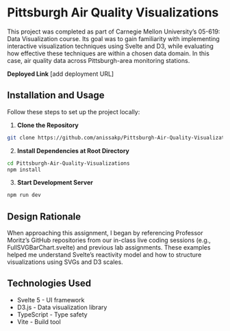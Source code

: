 # Pittsburgh Air Quality Visualizations

This project was completed as part of Carnegie Mellon University’s 05-619: Data Visualization course. Its goal was to gain familiarity with implementing interactive visualization techniques using Svelte and D3, while evaluating how effective these techniques are within a chosen data domain. In this case, air quality data across Pittsburgh-area monitoring stations.

**Deployed Link**
[add deployment URL]

## Installation and Usage
Follow these steps to set up the project locally:

1. **Clone the Repository**
```bash
git clone https://github.com/anissakp/Pittsburgh-Air-Quality-Visualizations.git
```

2. **Install Dependencies at Root Directory**
```bash
cd Pittsburgh-Air-Quality-Visualizations
npm install
```

3. **Start Development Server**
```bash
npm run dev
```

## Design Rationale
When approaching this assignment, I began by referencing Professor Moritz’s GitHub repositories from our in-class live coding sessions (e.g., FullSVGBarChart.svelte) and previous lab assignments. These examples helped me understand Svelte’s reactivity model and how to structure visualizations using SVGs and D3 scales.




## Technologies Used
- Svelte 5 - UI framework
- D3.js - Data visualization library
- TypeScript - Type safety
- Vite - Build tool
